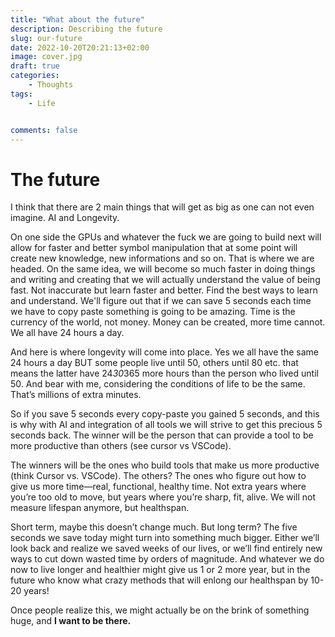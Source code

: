 ```yaml
---
title: "What about the future"
description: Describing the future 
slug: our-future
date: 2022-10-20T20:21:13+02:00
image: cover.jpg
draft: true
categories:
    - Thoughts
tags:
    - Life


comments: false
---
```


# The future

I think that there are 2 main things that will get as big as one can not even imagine.
AI and Longevity.

On one side the GPUs and whatever the fuck we are going to build next will allow for faster and better symbol manipulation that at some point will create new knowledge, new informations and so on. That is where we are headed. On the same idea, we will become so much faster in doing things and writing and creating that we will actually understand the value of being fast. Not inaccurate but learn faster and better. Find the best ways to learn and understand. 
We'll figure out that if we can save 5 seconds each time we have to copy paste something is going to be amazing. Time is the currency of the world, not money. Money can be created, more time cannot. We all have 24 hours a day.

And here is where longevity will come into place. Yes we all have the same 24 hours a day BUT some people live until 50, others until 80 etc. that means the latter have 24*30*365 more hours than the person who lived until 50. And bear with me, considering the conditions of life to be the same. That’s millions of extra minutes. 

So if you save 5 seconds every copy-paste you gained 5 seconds, and this is why with AI and integration of all tools we will strive to get this precious 5 seconds back. The winner will be the person that can provide a tool to be more productive than others (see cursor vs VSCode).

The winners will be the ones who build tools that make us more productive (think Cursor vs. VSCode). The others? The ones who figure out how to give us more time—real, functional, healthy time. Not extra years where you’re too old to move, but years where you’re sharp, fit, alive. We will not measure lifespan anymore, but healthspan.

Short term, maybe this doesn’t change much. But long term? The five seconds we save today might turn into something much bigger. Either we’ll look back and realize we saved weeks of our lives, or we’ll find entirely new ways to cut down wasted time by orders of magnitude.
And whatever we do now to live longer and healthier might give us 1 or 2 more year, but in the future who know what crazy methods that will enlong our healthspan by 10-20 years!

Once people realize this, we might actually be on the brink of something huge, and **I want to be there.**